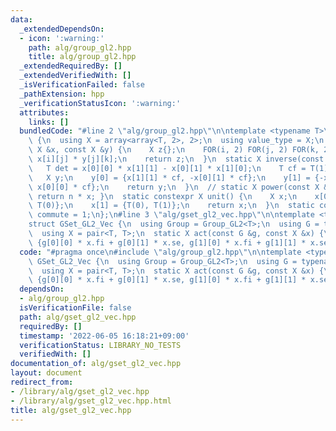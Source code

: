 ```yaml
---
data:
  _extendedDependsOn:
  - icon: ':warning:'
    path: alg/group_gl2.hpp
    title: alg/group_gl2.hpp
  _extendedRequiredBy: []
  _extendedVerifiedWith: []
  _isVerificationFailed: false
  _pathExtension: hpp
  _verificationStatusIcon: ':warning:'
  attributes:
    links: []
  bundledCode: "#line 2 \"alg/group_gl2.hpp\"\n\ntemplate <typename T>\nstruct Group_GL2\
    \ {\n  using X = array<array<T, 2>, 2>;\n  using value_type = X;\n  static X op(const\
    \ X &x, const X &y) {\n    X z{};\n    FOR(i, 2) FOR(j, 2) FOR(k, 2) z[i][k] +=\
    \ x[i][j] * y[j][k];\n    return z;\n  }\n  static X inverse(const X &x) {\n \
    \   T det = x[0][0] * x[1][1] - x[0][1] * x[1][0];\n    T cf = T(1) / det;\n \
    \   X y;\n    y[0] = {x[1][1] * cf, -x[0][1] * cf};\n    y[1] = {-x[1][0] * cf,\
    \ x[0][0] * cf};\n    return y;\n  }\n  // static X power(const X &x, ll n) {\
    \ return n * x; }\n  static constexpr X unit() {\n    X x;\n    x[0] = {T(1),\
    \ T(0)};\n    x[1] = {T(0), T(1)};\n    return x;\n  }\n  static constexpr bool\
    \ commute = 1;\n};\n#line 3 \"alg/gset_gl2_vec.hpp\"\n\ntemplate <typename T>\n\
    struct GSet_GL2_Vec {\n  using Group = Group_GL2<T>;\n  using G = typename Group::value_type;\n\
    \  using X = pair<T, T>;\n  static X act(const G &g, const X &x) {\n    return\
    \ {g[0][0] * x.fi + g[0][1] * x.se, g[1][0] * x.fi + g[1][1] * x.se};\n  }\n};\n"
  code: "#pragma once\n#include \"alg/group_gl2.hpp\"\n\ntemplate <typename T>\nstruct\
    \ GSet_GL2_Vec {\n  using Group = Group_GL2<T>;\n  using G = typename Group::value_type;\n\
    \  using X = pair<T, T>;\n  static X act(const G &g, const X &x) {\n    return\
    \ {g[0][0] * x.fi + g[0][1] * x.se, g[1][0] * x.fi + g[1][1] * x.se};\n  }\n};"
  dependsOn:
  - alg/group_gl2.hpp
  isVerificationFile: false
  path: alg/gset_gl2_vec.hpp
  requiredBy: []
  timestamp: '2022-06-05 16:18:21+09:00'
  verificationStatus: LIBRARY_NO_TESTS
  verifiedWith: []
documentation_of: alg/gset_gl2_vec.hpp
layout: document
redirect_from:
- /library/alg/gset_gl2_vec.hpp
- /library/alg/gset_gl2_vec.hpp.html
title: alg/gset_gl2_vec.hpp
---
```

